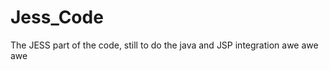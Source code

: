 Jess_Code
=========

The JESS part of the code, still to do the java and JSP integration
awe awe awe
